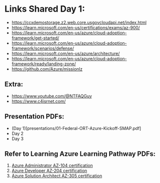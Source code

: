 # Links Shared Day 1:

- <https://ccxdemostorage.z2.web.core.usgovcloudapi.net/index.html>
- <https://learn.microsoft.com/en-us/certifications/exams/az-900/>
- <https://learn.microsoft.com/en-us/azure/cloud-adoption-framework/get-started/>
- <https://learn.microsoft.com/en-us/azure/cloud-adoption-framework/scenarios/defense/>
- <https://learn.microsoft.com/en-us/azure/architecture/>
- <https://learn.microsoft.com/en-us/azure/cloud-adoption-framework/ready/landing-zone/>
- <https://github.com/Azure/missionlz>

## Extra:
- <https://www.youtube.com/@NTFAQGuy>
- <https://www.c4isrnet.com/>

## Presentation PDFs:
- (Day 1)[presentations/01-Federal-ORT-Azure-Kickoff-SMAP.pdf]
- Day 2
- Day 3 

## Refer to Learning Azure Learning Pathway PDFs:

1. [Azure Administrator AZ-104 certification](Pathway-Files/Azure-Administrator-AZ-104-Pathway.pdf)
2. [Azure Developer AZ-204 certification](Pathway-Files/Azure-Developer-AZ-204-Pathway.pdf)
3. [Azure Solution Architect AZ-305 certification](Pathway-Files/Azure-Solution-Architect-AZ-305-Pathway.pdf)
